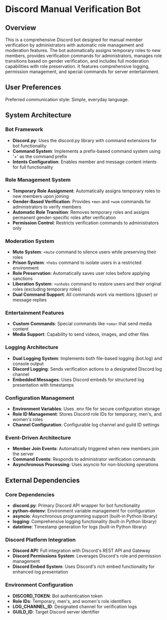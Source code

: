# Discord Manual Verification Bot

## Overview

This is a comprehensive Discord bot designed for manual member verification by administrators with automatic role management and moderation features. The bot automatically assigns temporary roles to new members, provides verification commands for administrators, manages role transitions based on gender verification, and includes full moderation capabilities with role preservation. It features comprehensive logging, permission management, and special commands for server entertainment.

## User Preferences

Preferred communication style: Simple, everyday language.

## System Architecture

### Bot Framework
- **Discord.py**: Uses the discord.py library with command extensions for bot functionality
- **Command System**: Implements a prefix-based command system using '+' as the command prefix
- **Intents Configuration**: Enables member and message content intents for full functionality

### Role Management System
- **Temporary Role Assignment**: Automatically assigns temporary roles to new members upon joining
- **Gender-Based Verification**: Provides `+men` and `+wom` commands for administrators to verify members
- **Automatic Role Transition**: Removes temporary roles and assigns permanent gender-specific roles after verification
- **Permission Control**: Restricts verification commands to administrators only

### Moderation System
- **Mute System**: `+mute` command to silence users while preserving their roles
- **Prison System**: `+hebs` command to isolate users in a restricted environment
- **Role Preservation**: Automatically saves user roles before applying sanctions
- **Liberation System**: `+unhebs` command to restore users and their original roles (excluding temporary roles)
- **Dual Command Support**: All commands work via mentions (@user) or message replies

### Entertainment Features
- **Custom Commands**: Special commands like `+omar` that send media content
- **Media Support**: Capability to send videos, images, and other files

### Logging Architecture
- **Dual Logging System**: Implements both file-based logging (bot.log) and console output
- **Discord Logging**: Sends verification actions to a designated Discord log channel
- **Embedded Messages**: Uses Discord embeds for structured log presentation with timestamps

### Configuration Management
- **Environment Variables**: Uses .env file for secure configuration storage
- **Role ID Management**: Stores Discord role IDs for temporary, men's, and women's roles
- **Channel Configuration**: Configurable log channel and guild ID settings

### Event-Driven Architecture
- **Member Join Events**: Automatically triggered when new members join the server
- **Command Events**: Responds to administrator verification commands
- **Asynchronous Processing**: Uses asyncio for non-blocking operations

## External Dependencies

### Core Dependencies
- **discord.py**: Primary Discord API wrapper for bot functionality
- **python-dotenv**: Environment variable management for configuration
- **asyncio**: Asynchronous programming support (built-in Python library)
- **logging**: Comprehensive logging functionality (built-in Python library)
- **datetime**: Timestamp generation for logs (built-in Python library)

### Discord Platform Integration
- **Discord API**: Full integration with Discord's REST API and Gateway
- **Discord Permissions System**: Leverages Discord's role and permission management
- **Discord Embed System**: Uses Discord's rich embed functionality for enhanced log presentation

### Environment Configuration
- **DISCORD_TOKEN**: Bot authentication token
- **Role IDs**: Temporary, men's, and women's role identifiers
- **LOG_CHANNEL_ID**: Designated channel for verification logs
- **GUILD_ID**: Target Discord server identifier